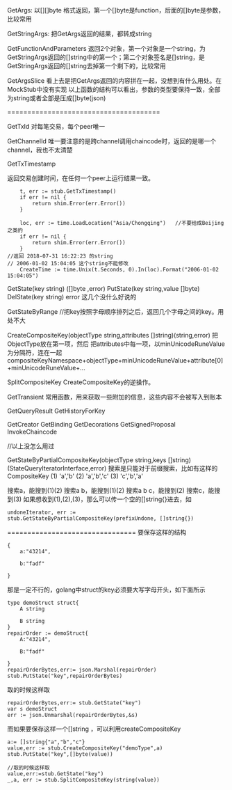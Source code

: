 GetArgs:
以[][]byte 格式返回，第一个[]byte是function，后面的[]byte是参数，比较常用


GetStringArgs:
把GetArgs返回的结果，都转成string


GetFunctionAndParameters
返回2个对象，第一个对象是一个string，为GetStringArgs返回的[]string中的第一个；第二个对象签名是[]string，是GetStringArgs返回的[]string去掉第一个剩下的，比较常用


GetArgsSlice
看上去是把GetArgs返回的内容拼在一起，没想到有什么用处。在MockStub中没有实现
以上函数的结构可以看出，参数的类型要保持一致，全部为string或者全部是压成[]byte(json)


======================================


GetTxId
对每笔交易，每个peer唯一


GetChannelId
唯一要注意的是跨channel调用chaincode时，返回的是哪一个channel，我也不太清楚


GetTxTimestamp

返回交易创建时间，在任何一个peer上运行结果一致。
```
    t, err := stub.GetTxTimestamp()
    if err != nil {
        return shim.Error(err.Error())
    }
 
    loc, err := time.LoadLocation("Asia/Chongqing")   //不要给成Beijing之类的
    if err != nil {
        return shim.Error(err.Error())
    }
//返回 2018-07-31 16:22:23 的string
// 2006-01-02 15:04:05 这个string不能修改
    CreateTime := time.Unix(t.Seconds, 0).In(loc).Format("2006-01-02 15:04:05")
```




GetState(key string) ([]byte ,error)
PutState(key string,value []byte)
DelState(key string) error
这几个没什么好说的


GetStateByRange
//把key按照字母顺序排列之后，返回几个字母之间的key。用处不大


CreateCompositeKey(objectType string,attributes []string)(string,error)
把ObjectType放在第一项，然后 把attributes中每一项，以minUnicodeRuneValue为分隔符，连在一起
compositeKeyNamespace+objectType+minUnicodeRuneValue+attribute[0]+minUnicodeRuneValue+...


SplitCompositeKey
CreateCompositeKey的逆操作。


GetTransient
常用函数，用来获取一些附加的信息，这些内容不会被写入到账本


GetQueryResult
GetHistoryForKey

GetCreator
GetBinding
GetDecorations
GetSignedProposal
InvokeChaincode

//以上没怎么用过




GetStateByPartialCompositeKey(objectType string,keys []string)(StateQueryIteratorInterface,error)
搜索是只能对于前缀搜索，比如有这样的CompositeKey
(1) 'a','b'
(2) 'a','b','c'
(3) 'c','b','a'


搜索a，能搜到(1)(2)
搜索a b，能搜到(1)(2)
搜索a b c，能搜到(2)
搜索c，能搜到(3)
如果想收到(1),(2),(3)，那么可以传一个空的[]string{}进去，如
```
undoneIterator, err := stub.GetStateByPartialCompositeKey(prefixUndone, []string{})

```


================================
要保存这样的结构
```
{
    a:"43214",

    b:"fadf"

}
```
那是一定不行的，golang中struct的key必须要大写字母开头，如下面所示
```
type demoStruct struct{
    A string

    B string
}
repairOrder := demoStruct{
    A:"43214",

    B:"fadf"

}
repairOrderBytes,err:= json.Marshal(repairOrder)
stub.PutState("key",repairOrderBytes)
```
取的时候这样取
```
repairOrderBytes,err:= stub.GetState("key")
var s demoStruct
err := json.Unmarshal(repairOrderBytes,&s)
```
而如果要保存这样一个[]string ，可以利用createCompositeKey
```
a:= []string{"a","b","c"}
value,err := stub.CreateCompositeKey("demoType",a)
stub.PutState("key",[]byte(value))
```
```
//取的时候这样取
value,err:=stub.GetState("key")
_,a, err := stub.SplitCompositeKey(string(value))
```